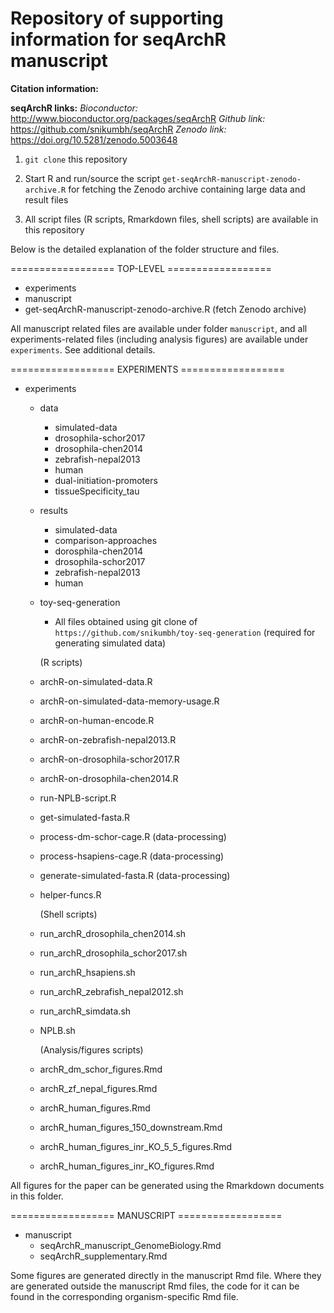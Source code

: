 
# Repository of supporting information for seqArchR manuscript

**Citation information:** <Insert here>


**seqArchR links:**
*Bioconductor:* http://www.bioconductor.org/packages/seqArchR
*Github link:* https://github.com/snikumbh/seqArchR
*Zenodo link:* https://doi.org/10.5281/zenodo.5003648

1. `git clone` this repository

2. Start R and run/source the script `get-seqArchR-manuscript-zenodo-archive.R`
  for fetching the Zenodo archive containing large data and result files

3. All script files (R scripts, Rmarkdown files, shell scripts) are available
  in this repository

Below is the detailed explanation of the folder structure and files.


==================  TOP-LEVEL ==================
- experiments
- manuscript
- get-seqArchR-manuscript-zenodo-archive.R (fetch Zenodo archive)


All manuscript related files are available under folder `manuscript`, and all
experiments-related files (including analysis figures) are available under
`experiments`. See additional details.


==================  EXPERIMENTS ==================
- experiments
    - data
       - simulated-data
       - drosophila-schor2017
       - drosophila-chen2014
       - zebrafish-nepal2013
       - human
       - dual-initiation-promoters
       - tissueSpecificity_tau
    
    - results
       - simulated-data
       - comparison-approaches
       - dorosphila-chen2014
       - drosophila-schor2017
       - zebrafish-nepal2013
       - human
    
    - toy-seq-generation
       - All files obtained using
         git clone of `https://github.com/snikumbh/toy-seq-generation`
         (required for generating simulated data)
         
      (R scripts)
    - archR-on-simulated-data.R
    - archR-on-simulated-data-memory-usage.R
    - archR-on-human-encode.R
    - archR-on-zebrafish-nepal2013.R
    - archR-on-drosophila-schor2017.R
    - archR-on-drosophila-chen2014.R
    - run-NPLB-script.R
    - get-simulated-fasta.R
    - process-dm-schor-cage.R (data-processing)
    - process-hsapiens-cage.R (data-processing)
    - generate-simulated-fasta.R (data-processing)
    - helper-funcs.R
    
      (Shell scripts)
    - run_archR_drosophila_chen2014.sh
    - run_archR_drosophila_schor2017.sh
    - run_archR_hsapiens.sh
    - run_archR_zebrafish_nepal2012.sh
    - run_archR_simdata.sh
    - NPLB.sh
    
      (Analysis/figures scripts)
    - archR_dm_schor_figures.Rmd
    - archR_zf_nepal_figures.Rmd
    - archR_human_figures.Rmd
    - archR_human_figures_150_downstream.Rmd
    - archR_human_figures_inr_KO_5_5_figures.Rmd
    - archR_human_figures_inr_KO_figures.Rmd


All figures for the paper can be generated using the
Rmarkdown documents in this folder.

==================  MANUSCRIPT ==================
- manuscript
    - seqArchR_manuscript_GenomeBiology.Rmd
    - seqArchR_supplementary.Rmd

Some figures are generated directly in the manuscript Rmd file.
Where they are generated outside the manuscript Rmd files, the
code for it can be found in the corresponding organism-specific Rmd file.


